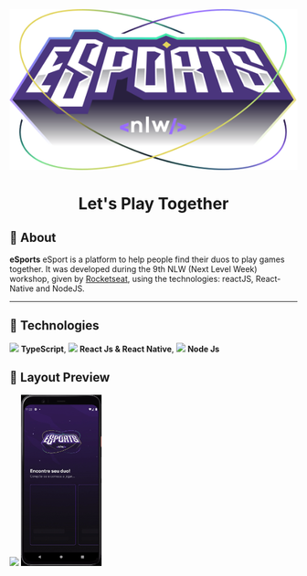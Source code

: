 <p align='center'>
  <img src='https://github.com/hemerson-git/NLW/blob/nlw-9/NLW9-eSports/.github/logo.svg?raw=true'/>
</p>

<h1 align="center">
  Let's Play Together 
</h1>

## 🎉 About

**eSports**
eSport is a platform to help people find their duos to play games together.
It was developed during the 9th NLW (Next Level Week) workshop, given by [Rocketseat](https://rocketseat.com.br/), using the technologies: reactJS, React-Native and NodeJS.

<hr />

## 🔌 Technologies

<img src="https://i.ibb.co/PZ2XZgr/ts.png" width="20"/> <b>TypeScript</b>,
<img src="https://i.ibb.co/4RHMmLQ/react.png" width="20"/> <b>React Js & React Native</b>,
<img src="https://i.ibb.co/vVxmyN2/node.png" width="20"/> <b>Node Js</b>

## 🎨 Layout Preview

<img height="300" src='https://github.com/hemerson-git/NLW/blob/nlw-9/NLW9-eSports/.github/preview_web.gif?raw=true'/>
<img height="300" src='https://github.com/hemerson-git/NLW/blob/nlw-9/NLW9-eSports/.github/preview_mobile.gif?raw=true'/>

<!-- ## 👨‍💻 Running

<table style="width:100%;">
<tr>
<td align="center"> <strong>Using Yarn</strong> </td> <td align="center"> <strong>Using npm</strong> </td>
</tr>
<tr>
<td>


```bash
# Install back-end dependencies
$ cd backend && yarn

# TypeORM Migrations
$ yarn typeorm migration:run

# Execute the NodeJS API
$ yarn dev

# Install front-end web dependencies
$ cd ../web && yarn

# Run ReactJS front-end
$ yarn start

# Install mobile dependencies
$ cd ../mobile && yarn

# Run React-Native 
$ expo start
```


</td>
<td>


```bash
# Install back-end dependecies
$ cd backend && npm install

# Run TypeORM Migrations
$ npm run typeorm migration:run

# Run Node.js API
$ npm run dev

# Install front-end web dependencies
$ cd ../web && npm install

# Run ReactJS front-end
$ npm start
```


</td>
</table> -->
